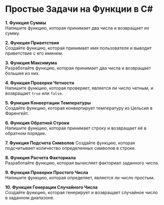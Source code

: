 
# Простые Задачи на Функции в C#

**1. Функция Суммы**  
Напишите функцию, которая принимает два числа и возвращает их сумму.

**2. Функция Приветствия**  
Создайте функцию, которая принимает имя пользователя и выводит приветствие с его именем.

**3. Функция Максимума**  
Разработайте функцию, которая принимает два числа и возвращает большее из них.

**4. Функция Проверки Четности**  
Напишите функцию, которая проверяет, является ли число четным, и возвращает `true` или `false`.

**5. Функция Конвертации Температуры**  
Создайте функцию, которая конвертирует температуру из Цельсия в Фаренгейт.

**6. Функция Обратной Строки**  
Напишите функцию, которая принимает строку и возвращает её в обратном порядке.

**7. Функция Подсчета Символов**
Создайте функцию, которая подсчитывает количество определенных символов в строке.

**8. Функция Расчета Факториала**  
Разработайте функцию, которая вычисляет факториал заданного числа.

**9. Функция Проверки Простого Числа**  
Напишите функцию, которая определяет, является ли число простым.

**10. Функция Генерации Случайного Числа**  
Создайте функцию, которая генерирует и возвращает случайное число в заданном диапазоне.
